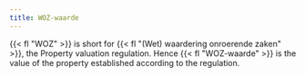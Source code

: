 ```yaml
---
title: WOZ-waarde
---
```


{{< fl "WOZ" >}} is short for {{< fl "(Wet) waardering onroerende zaken" >}}, the Property valuation regulation. Hence {{< fl "WOZ-waarde" >}} is the value of the property established according to the regulation.

<!--more-->